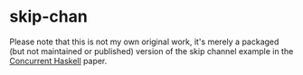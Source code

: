 # skip-chan

Please note that this is not my own original work, it's merely a packaged (but not maintained or published) version of the skip channel example in the [Concurrent Haskell](https://www.microsoft.com/en-us/research/wp-content/uploads/1996/01/concurrent-haskell.pdf) paper.
